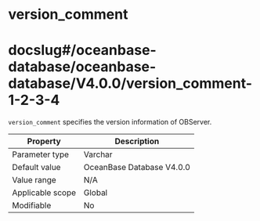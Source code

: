 version_comment
====================================
# docslug#/oceanbase-database/oceanbase-database/V4.0.0/version_comment-1-2-3-4
`version_comment` specifies the version information of OBServer.


| **Property** | **Description** |
|--------|-----------------|
| Parameter type | Varchar |
| Default value | OceanBase Database V4.0.0 |
| Value range | N/A |
| Applicable scope | Global |
| Modifiable | No |


